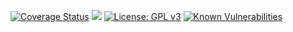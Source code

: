 [![Coverage Status](https://coveralls.io/repos/github/guialexandree/clean-react-ts/badge.svg?branch=master)](https://coveralls.io/github/guialexandree/clean-react-ts?branch=master)
[![](https://github.com/guialexandree/clean-react-ts/actions/workflows/development-ci.yml/badge.svg)](https://github.com/guialexandree/clean-react-ts/actions/workflows/development-ci.yml/badge.svg)
[![License: GPL v3](https://img.shields.io/badge/License-GPLv3-blue.svg)](https://www.gnu.org/licenses/gpl-3.0)
[![Known Vulnerabilities](https://snyk.io/test/github/guialexandree/clean-react-ts/badge.svg)](https://snyk.io/test/github/guialexandree/clean-react-ts)